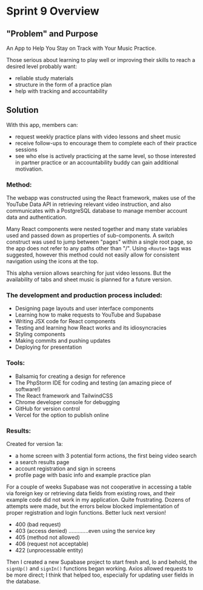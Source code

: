 # Sprint 9 Overview

## "Problem" and Purpose
An App to Help You Stay on Track with Your Music Practice.

Those serious about learning to play well or improving their skills to reach a desired level probably want:
- reliable study materials
- structure in the form of a practice plan
- help with tracking and accountability

## Solution
With this app, members can: 
- request weekly practice plans with video lessons and sheet music
- receive follow-ups to encourage them to complete each of their practice sessions
- see who else is actively practicing at the same level, so those interested in partner practice or an accountability buddy can gain additional motivation.

### Method:
The webapp was constructed using the React framework,
makes use of the YouTube Data API in retrieving relevant video instruction,
and also communicates with a PostgreSQL database to manage member account data and authentication.  

Many React components were nested together and many state variables used and passed down as properties of sub-components.
A switch construct was used to jump between "pages" within a single root page, so the app does not refer to any paths other than "/".
Using `<Route>` tags was suggested, however this method could not easily allow for consistent navigation using the icons at the top.

This alpha version allows searching for just video lessons. But the availability of tabs and sheet music is planned for a future version.

### The development and production process included:

- Designing page layouts and user interface components
- Learning how to make requests to YouTube and Supabase
- Writing JSX code for React components
- Testing and learning how React works and its idiosyncracies
- Styling components
- Making commits and pushing updates
- Deploying for presentation

### Tools:
- Balsamiq for creating a design for reference
- The PhpStorm IDE for coding and testing (an amazing piece of software!)
- The React framework and TailwindCSS
- Chrome developer console for debugging
- GitHub for version control
- Vercel for the option to publish online

### Results:

Created for version 1a:

- a home screen with 3 potential form actions, the first being video search
- a search results page
- account registration and sign in screens  
- profile page with basic info and example practice plan

For a couple of weeks Supabase was not cooperative in accessing a table via foreign key or retrieving data fields from existing rows, and their
example code did not work in my application. Quite frustrating. 
Dozens of attempts were made, but the errors below blocked implementation of proper registration and login functions. Better luck next version!

- 400 (bad request)
- 403 (access denied) .............even using the service key
- 405 (method not allowed)  
- 406 (request not acceptable)
- 422 (unprocessable entity)

Then I created a new Supabase project to start fresh and, lo and behold, the `signUp()` and `signIn()` functions began
working.  Axios allowed requests to be more direct; I think that helped too, especially for updating user fields
in the database.